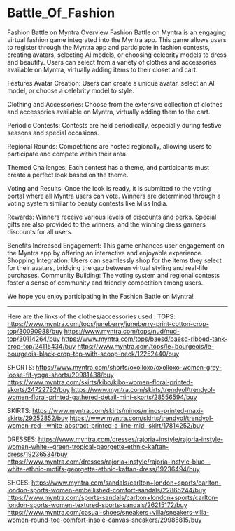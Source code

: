 # Battle_Of_Fashion

Fashion Battle on Myntra
Overview
Fashion Battle on Myntra is an engaging virtual fashion game integrated into the Myntra app. This game allows users to register through the Myntra app and participate in fashion contests, creating avatars, selecting AI models, or choosing celebrity models to dress and beautify. Users can select from a variety of clothes and accessories available on Myntra, virtually adding items to their closet and cart.

Features
Avatar Creation: Users can create a unique avatar, select an AI model, or choose a celebrity model to style.

Clothing and Accessories: Choose from the extensive collection of clothes and accessories available on Myntra, virtually adding them to the cart.

Periodic Contests: Contests are held periodically, especially during festive seasons and special occasions.

Regional Rounds: Competitions are hosted regionally, allowing users to participate and compete within their area.

Themed Challenges: Each contest has a theme, and participants must create a perfect look based on the theme.


Voting and Results: Once the look is ready, it is submitted to the voting portal where all Myntra users can vote. Winners are determined through a voting system similar to beauty contests like Miss India.


Rewards: Winners receive various levels of discounts and perks. Special gifts are also provided to the winners, and the winning dress garners discounts for all users.


Benefits
Increased Engagement: This game enhances user engagement on the Myntra app by offering an interactive and enjoyable experience.
Shopping Integration: Users can seamlessly shop for the items they select for their avatars, bridging the gap between virtual styling and real-life purchases.
Community Building: The voting system and regional contests foster a sense of community and friendly competition among users.


We hope you enjoy participating in the Fashion Battle on Myntra!



*********************************************************************************
Here are the links of the clothes/accessories used :
TOPS:
https://www.myntra.com/tops/juneberry/juneberry-print-cotton-crop-top/30090988/buy
https://www.myntra.com/tops/nud/nud-top/30114264/buy
https://www.myntra.com/tops/baesd/baesd-ribbed-tank-crop-top/24115434/buy
https://www.myntra.com/tops/le+bourgeois/le-bourgeois-black-crop-top-with-scoop-neck/12252440/buy


SHORTS:
https://www.myntra.com/shorts/oxolloxo/oxolloxo-women-grey-loose-fit-yoga-shorts/20981438/buy
https://www.myntra.com/skirts/kibo/kibo-women-floral-printed-skorts/24722792/buy
https://www.myntra.com/skirts/trendyol/trendyol-women-floral-printed-gathered-detail-mini-skorts/28556594/buy


SKIRTS:
https://www.myntra.com/skirts/minos/minos-printed-maxi-skirts/29252852/buy
https://www.myntra.com/skirts/trendyol/trendyol-women-red--white-abstract-printed-a-line-midi-skirt/17814252/buy


DRESSES:
https://www.myntra.com/dresses/rajoria+instyle/rajoria-instyle-women-white--green-tropical-georgette-ethnic-kaftan-dress/19236534/buy
https://www.myntra.com/dresses/rajoria+instyle/rajoria-instyle-blue--white-ethnic-motifs-georgette-ethnic-kaftan-dress/19236494/buy

SHOES:
https://www.myntra.com/sandals/carlton+london+sports/carlton-london-sports-women-embellished-comfort-sandals/22865244/buy
https://www.myntra.com/sports-sandals/carlton+london+sports/carlton-london-sports-women-textured-sports-sandals/26215172/buy
https://www.myntra.com/casual-shoes/sneakers+villa/sneakers-villa-women-round-toe-comfort-insole-canvas-sneakers/29985815/buy 
